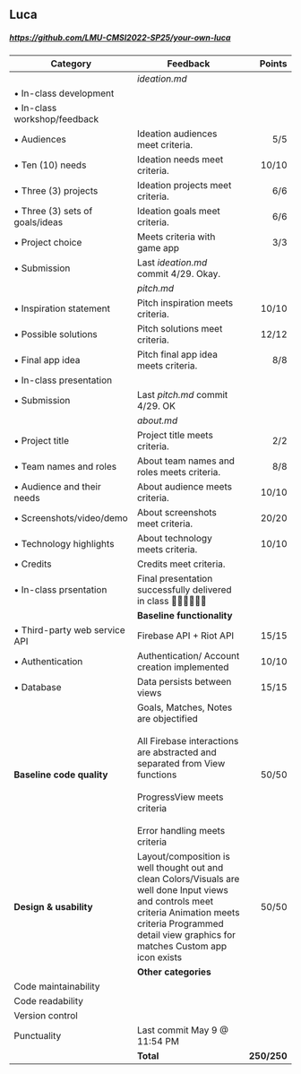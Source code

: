 

## Luca

##### https://github.com/LMU-CMSI2022-SP25/your-own-luca

| Category | Feedback | Points |
| --- | --- | ---: |
| | _ideation.md_ | |
| • In-class development |  |  |
| • In-class workshop/feedback |  |  |
| • Audiences | Ideation audiences meet criteria. | 5/5 |
| • Ten (10) needs | Ideation needs meet criteria. | 10/10 |
| • Three (3) projects | Ideation projects meet criteria. | 6/6 |
| • Three (3) sets of goals/ideas | Ideation goals meet criteria. | 6/6 |
| • Project choice | Meets criteria with game app | 3/3 |
| • Submission | Last _ideation.md_ commit 4/29. Okay. |  |
| | _pitch.md_ | |
| • Inspiration statement | Pitch inspiration meets criteria. | 10/10 |
| • Possible solutions | Pitch solutions meet criteria. | 12/12 |
| • Final app idea | Pitch final app idea meets criteria. | 8/8 |
| • In-class presentation |  |  |
| • Submission | Last _pitch.md_ commit 4/29. OK |  |
| | _about.md_ | |
| • Project title | Project title meets criteria. | 2/2 |
| • Team names and roles | About team names and roles meets criteria. | 8/8 |
| • Audience and their needs | About audience meets criteria. | 10/10 |
| • Screenshots/video/demo | About screenshots meet criteria. | 20/20 |
| • Technology highlights | About technology meets criteria. | 10/10 |
| • Credits | Credits meet criteria. |  |
| • In-class prsentation | Final presentation successfully delivered in class 👏🏼👏🏼👏🏼 |  |
| | **Baseline functionality** | |
| • Third-party web service API | Firebase API + Riot API | 15/15 |
| • Authentication | Authentication/ Account creation implemented | 10/10 |
| • Database | Data persists between views | 15/15 |
| **Baseline code quality** | Goals, Matches, Notes are objectified<br/><br/> All Firebase interactions are abstracted and separated from View functions<br/><br/> ProgressView meets criteria<br/><br/> Error handling meets criteria | 50/50 |
| **Design & usability** | Layout/composition is well thought out and clean Colors/Visuals are well done Input views and controls meet criteria Animation meets criteria Programmed detail view graphics for matches Custom app icon exists | 50/50 |
| | **Other categories** | |
| Code maintainability |  |  |
| Code readability |  |  |
| Version control |  |  |
| Punctuality | Last commit May 9 @ 11:54 PM |  |
| | **Total** | **250/250** |
